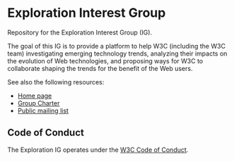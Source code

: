 # Exploration Interest Group

Repository for the Exploration Interest Group (IG).

The goal of this IG is to provide a platform to help W3C (including the W3C team) investigating emerging technology trends, analyzing their impacts on the evolution of Web technologies, and proposing ways for W3C to collaborate shaping the trends for the benefit of the Web users.

See also the following resources:

* [Home page](https://www.w3.org/groups/ig/exploration/)
* [Group Charter](https://www.w3.org/2025/04/exploration-ig-charter.html)
* [Public mailing list](https://lists.w3.org/Archives/Public/public-exploration-ig/)

## Code of Conduct

The Exploration IG operates under the [W3C Code of Conduct](https://www.w3.org/policies/code-of-conduct/).
